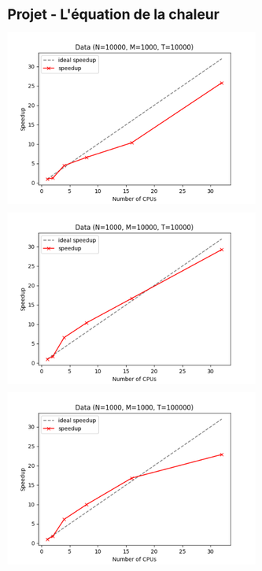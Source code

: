 # Projet - L'équation de la chaleur



![Alt Text](Data_N10.png)

![Alt Text](Data_M10.png)

![Alt Text](Data_T10.png)